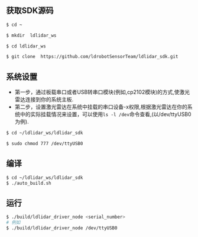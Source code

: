 ## 获取SDK源码
```bash
$ cd ~

$ mkdir  ldlidar_ws

$ cd ldlidar_ws

$ git clone  https://github.com/ldrobotSensorTeam/ldlidar_sdk.git
```

## 系统设置

- 第一步，通过板载串口或者USB转串口模块(例如,cp2102模块)的方式,使激光雷达连接到你的系统主板.
- 第二步，设置激光雷达在系统中挂载的串口设备-x权限,根据激光雷达在你的系统中的实际挂载情况来设置，可以使用`ls -l /dev`命令查看,(以/dev/ttyUSB0为例).

``` bash
$ cd ~/ldlidar_ws/ldlidar_sdk

$ sudo chmod 777 /dev/ttyUSB0
```

## 编译

```bash
$ cd ~/ldlidar_ws/ldlidar_sdk
$ ./auto_build.sh
```

## 运行
``` bash
$ ./build/ldlidar_driver_node <serial_number>
# 例如 
$ ./build/ldlidar_driver_node /dev/ttyUSB0
```